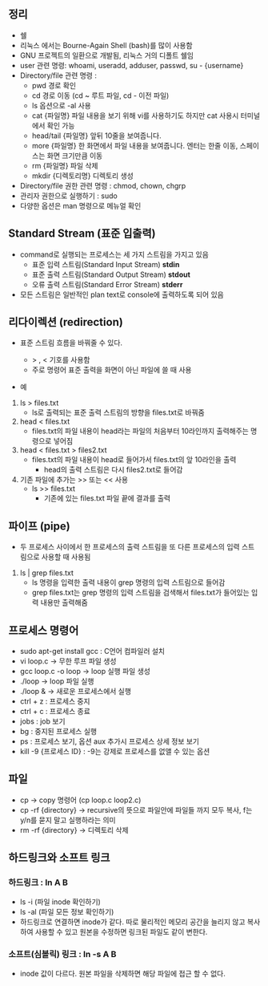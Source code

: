 ## 정리

- 쉘
- 리눅스 에서는 Bourne-Again Shell (bash)를 많이 사용함
- GNU 프로젝트의 일환으로 개발됨, 리눅스 거의 디폴트 쉘임
- user 관련 명령: whoami, useradd, adduser, passwd, su - {username}
- Directory/file 관련 명령 : 
    + pwd 경로 확인
    + cd 경로 이동 (cd ~ 루트 파일, cd - 이전 파일)
    + ls 옵션으로 -al 사용 
    + cat {파일명} 파일 내용을 보기 위해 vi를 사용하기도 하지만 cat 사용시 터미널에서 확인 가능
    + head/tail {파일명} 앞뒤 10줄을 보여줍니다.
    + more {파일명} 한 화면에서 파일 내용을 보여줍니다. 엔터는 한줄 이동, 스페이스는 화면 크기만큼 이동
    + rm {파일명} 파일 삭제
    + mkdir {디렉토리명} 디렉토리 생성
- Directory/file 권한 관련 명령 : chmod, chown, chgrp
- 관리자 권한으로 실행하기 : sudo
- 다양한 옵션은 man 명령으로 메뉴얼 확인

## Standard Stream (표준 입출력)
* command로 실행되는 프로세스는 세 가지 스트림을 가지고 있음
  - 표준 입력 스트림(Standard Input Stream)  **stdin**
  - 표준 출력 스트림(Standard Output Stream)  **stdout**
  - 오류 출력 스트림(Standard Error Stream)  **stderr**
* 모든 스트림은 일반적인 plan text로 console에 출력하도록 되어 있음

## 리다이렉션 (redirection)
* 표준 스트림 흐름을 바꿔줄 수 있다.
   + \> , < 기호를 사용함
   + 주로 명령어 표준 출력을 화면이 아닌 파일에 쓸 때 사용

* 예
1. ls > files.txt
      - ls로 출력되는 표준 출력 스트림의 방향을 files.txt로 바꿔줌
2. head < files.txt
    - files.txt의 파일 내용이 head라는 파일의 처음부터 10라인까지 출력해주는 명령으로 넣어짐
3. head < files.txt > files2.txt
   - files.txt의 파일 내용이 head로 들어가서 files.txt의 앞 10라인을 출력
     - head의 출력 스트림은 다시 files2.txt로 들어감
4. 기존 파일에 추가는 >> 또는 << 사용
    - ls >> files.txt
        - 기존에 있는 files.txt 파일 끝에 결과를 출력

## 파이프 (pipe)
- 두 프로세스 사이에서 한 프로세스의 출력 스트림을 또 다른 프로세스의 입력 스트림으로 사용할 때 사용됨
1. ls | grep files.txt
   - ls 명령을 입력한 출력 내용이 grep 명령의 입력 스트림으로 들어감
   - grep files.txt는 grep 명령의 입력 스트림을 검색해서 files.txt가 들어있는 입력 내용만 출력해줌

## 프로세스 명령어

- sudo apt-get install gcc : C언어 컴파일러 설치
- vi loop.c -> 무한 루프 파일 생성
- gcc loop.c -o loop -> loop 실행 파일 생성
- ./loop -> loop 파일 실행
- ./loop & -> 새로운 프로세스에서 실행
- ctrl + z : 프로세스 중지
- ctrl + c : 프로세스 종료
- jobs : job 보기
- bg : 중지된 프로세스 실행
- ps : 프로세스 보기, 옵션 aux 추가시 프로세스 상세 정보 보기
- kill -9 {프로세스 ID} :  -9는 강제로 프로세스를 없앨 수 있는 옵션

## 파일

- cp -> copy 명령어 (cp loop.c loop2.c)
- cp -rf {directory} -> recursive의 뜻으로 파일안에 파일들 까지 모두 복사, f는 y/n를 묻지 말고 실행하라는 의미
- rm -rf {directory} -> 디렉토리 삭제

## 하드링크와 소프트 링크
### 하드링크 : ln A B
- ls -i (파일 inode 확인하기)
- ls -al (파일 모든 정보 확인하기)
- 하드링크로 연결하면 inode가 같다. 따로 물리적인 메모리 공간을 늘리지 않고 복사하여 사용할 수 있고 원본을 수정하면 링크된 파일도 같이 변한다.

### 소프트(심볼릭) 링크 : ln -s A B
- inode 값이 다르다. 원본 파일을 삭제하면 해당 파일에 접근 할 수 없다.


